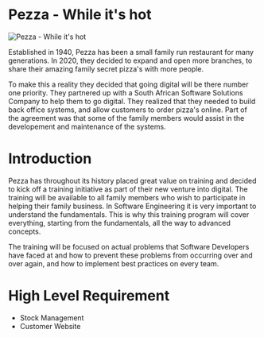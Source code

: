 # Pezza - While it's hot

![Pezza - While it's hot](https://i.ibb.co/fCFK3Qw/pezza-logo.png)

Established in 1940, Pezza has been a small family run restaurant for many generations. In 2020, they decided to expand and open more branches, to share their amazing family secret pizza's with more people.

To make this a reality they decided that going digital will be there number one priority. They partnered up with a South African Software Solutions Company to help them to go digital. They realized that they needed to build back office systems, and allow customers to order pizza's online. Part of the agreement was that some of the family members would assist in the developement and maintenance of the systems. 

# Introduction

Pezza has throughout its history placed great value on training and decided to kick off a training initiative as part of their new venture into digital. The training will be available to all family members who wish to participate in helping their family business. In Software Engineering it is very important to understand the fundamentals. This is why this training program will cover everything, starting from the fundamentals, all the way to advanced concepts.

The training will be focused on actual problems that Software Developers have faced at and how to prevent these problems from occurring over and over again, and how to implement best practices on every team.

# High Level Requirement

 - Stock Management
 - Customer Website


